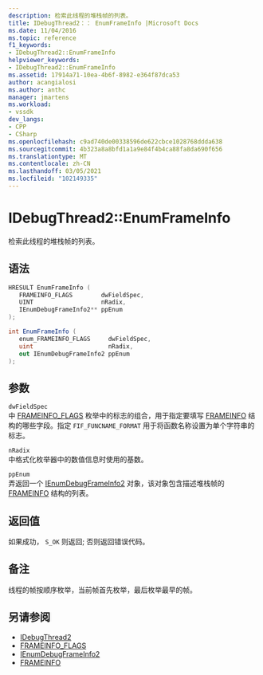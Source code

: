 ```yaml
---
description: 检索此线程的堆栈帧的列表。
title: IDebugThread2：： EnumFrameInfo |Microsoft Docs
ms.date: 11/04/2016
ms.topic: reference
f1_keywords:
- IDebugThread2::EnumFrameInfo
helpviewer_keywords:
- IDebugThread2::EnumFrameInfo
ms.assetid: 17914a71-10ea-4b6f-8982-e364f87dca53
author: acangialosi
ms.author: anthc
manager: jmartens
ms.workload:
- vssdk
dev_langs:
- CPP
- CSharp
ms.openlocfilehash: c9ad740de00338596de622cbce1028768ddda638
ms.sourcegitcommit: 4b323a8a8bfd1a1a9e84f4b4ca88fa8da690f656
ms.translationtype: MT
ms.contentlocale: zh-CN
ms.lasthandoff: 03/05/2021
ms.locfileid: "102149335"
---
```

# <a name="idebugthread2enumframeinfo"></a>IDebugThread2::EnumFrameInfo
检索此线程的堆栈帧的列表。

## <a name="syntax"></a>语法

```cpp
HRESULT EnumFrameInfo ( 
   FRAMEINFO_FLAGS        dwFieldSpec,
   UINT                   nRadix,
   IEnumDebugFrameInfo2** ppEnum
);
```

```csharp
int EnumFrameInfo ( 
   enum_FRAMEINFO_FLAGS     dwFieldSpec,
   uint                     nRadix,
   out IEnumDebugFrameInfo2 ppEnum
);
```

## <a name="parameters"></a>参数
`dwFieldSpec`\
中 [FRAMEINFO_FLAGS](../../../extensibility/debugger/reference/frameinfo-flags.md) 枚举中的标志的组合，用于指定要填写 [FRAMEINFO](../../../extensibility/debugger/reference/frameinfo.md) 结构的哪些字段。指定 `FIF_FUNCNAME_FORMAT` 用于将函数名称设置为单个字符串的标志。

`nRadix`\
中格式化枚举器中的数值信息时使用的基数。

`ppEnum`\
弄返回一个 [IEnumDebugFrameInfo2](../../../extensibility/debugger/reference/ienumdebugframeinfo2.md) 对象，该对象包含描述堆栈帧的 [FRAMEINFO](../../../extensibility/debugger/reference/frameinfo.md) 结构的列表。

## <a name="return-value"></a>返回值
 如果成功， `S_OK` 则返回; 否则返回错误代码。

## <a name="remarks"></a>备注
 线程的帧按顺序枚举，当前帧首先枚举，最后枚举最早的帧。

## <a name="see-also"></a>另请参阅
- [IDebugThread2](../../../extensibility/debugger/reference/idebugthread2.md)
- [FRAMEINFO_FLAGS](../../../extensibility/debugger/reference/frameinfo-flags.md)
- [IEnumDebugFrameInfo2](../../../extensibility/debugger/reference/ienumdebugframeinfo2.md)
- [FRAMEINFO](../../../extensibility/debugger/reference/frameinfo.md)
